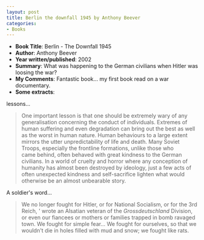 ```yaml
---
layout: post
title: Berlin the downfall 1945 by Anthony Beever
categories:
- Books
---
```


- **Book Title**: Berlin - The Downfall 1945
- **Author**: Anthony Beever
- **Year written/published**: 2002
- **Summary**: What was happening to the German civilians when Hitler was loosing the war?
- **My Comments**: Fantastic book... my first book read on a war documentary.
- **Some extracts**:

lessons...

> One important lesson is that one should be extremely wary of any generalisation concerning the conduct of individuals. Extremes of human suffering and even degradation can bring out the best as well as the worst in human nature. Human behaviours to a large extent mirrors the utter unpredictability of life and death. Many Soviet Troops, especially the frontline formations, unlike those who came behind, often behaved with great kindness to the German civilians. In a world of cruelty and horror where any conception of humanity has almost been destroyed by ideology, just a few acts of often unexpected kindness and self-sacrifice lighten what would otherwise be an almost unbearable story.

A soldier's word...

> We no longer fought for Hitler, or for National Socialism, or for the 3rd Reich, ' wrote an Alsatian veteran of the _Grossdeutschland_ Division, or even our fiancees or mothers or families trapped in bomb ravaged town. We fought for simple fear... We fought for ourselves, so that we wouldn't die in holes filled with mud and snow; we fought like rats.

